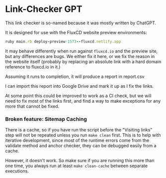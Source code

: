 # Link-Checker GPT

This link checker is so-named because it was mostly written by ChatGPT.

It is designed for use with the FluxCD website preview environments:

```ruby
ruby main.rb deploy-preview-1573--fluxcd.netlify.app
```

It may behave differently when run against `fluxcd.io` and the preview site,
but any differences are bugs. We either fix it here, or we fix the reason in
the website itself (probably by replacing an absolute link with a hard domain
reference to fluxcd.io in it.)

Assuming it runs to completion, it will produce a report in report.csv

I can import this report into Google Drive and mark it up as I fix the links.

At some point this could be improved to work as a CI check, but we will need
to fix most of the links first, and find a way to make exceptions for any more
that cannot be fixed.

### Broken feature: Sitemap Caching

There is a cache, so if you have run the script before the "Visiting links"
step will not be repeated unless you run `make clean` first. This is to help
with iterative development, since most of the runtime errors come from the
validate method and anchor checker, they can be debugged easily from a cache.

However, it doesn't work. So make sure if you are running this more than one
time, you always run at least `make clean-cache` between separate executions.
